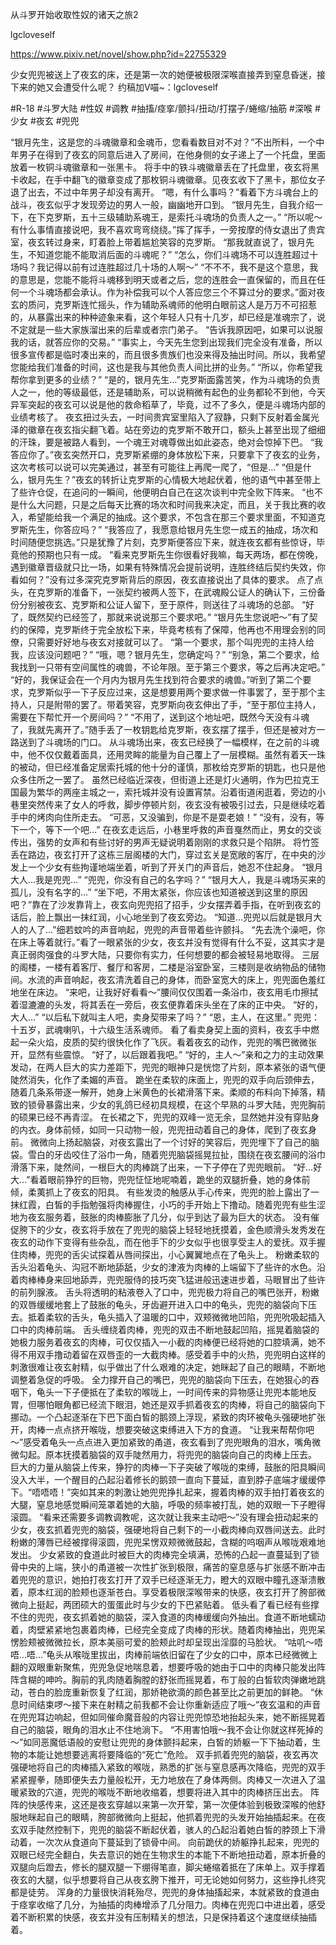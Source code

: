 从斗罗开始收取性奴的诸天之旅2

lgcloveself

https://www.pixiv.net/novel/show.php?id=22755329

少女兜兜被送上了夜玄的床，还是第一次的她便被极限深喉直接弄到窒息昏迷，接下来的她又会遭受什么呢？
约稿加V喵~：lgcloveself

#R-18
#斗罗大陆
#性奴
#调教
#抽搐/痉挛/颤抖/扭动/打摆子/蜷缩/抽筋
#深喉
#少女
#夜玄
#兜兜


“银月先生，这是您的斗魂徽章和金魂币，您看看数目对不对？”不出所料，一个中年男子在得到了夜玄的同意后进入了房间，在他身侧的女子递上了一个托盘，里面放着一枚铜斗魂徽章和一张黑卡。
将手中的铁斗魂徽章丢在了托盘里，夜玄将黑卡收起，在手中翻飞的徽章变成了那枚铜斗魂徽章。见夜玄收下了黑卡，那位女子退了出去，不过中年男子却没有离开。
“嗯，有什么事吗？”看着下方斗魂台上的战斗，夜玄似乎才发现旁边的男人一般，幽幽地开口到。
“银月先生，自我介绍一下，在下克罗斯，五十三级辅助系魂王，是索托斗魂场的负责人之一。”
“所以呢～有什么事情直接说吧，我不喜欢弯弯绕绕。”挥了挥手，一旁按摩的侍女退出了贵宾室，夜玄转过身来，盯着脸上带着尴尬笑容的克罗斯。
“那我就直说了，银月先生，不知道您能不能取消后面的斗魂呢？”
“怎么，你们斗魂场不可以连胜超过十场吗？我记得以前有过连胜超过几十场的人啊～”
“不不不，我不是这个意思，我的意思是，您能不能将斗魂移到明天或者之后，您的连胜会一直保留的，而且在任何一个斗魂场都会承认。作为补偿我可以个人答应您三个不算过分的要求。”面对夜玄的质问，克罗斯连忙摇头，作为辅助系魂师的他明白眼前这人是万万不可招惹的，从暴露出来的种种迹象来看，这个年轻人只有十几岁，却已经是准魂宗了，说不定就是一些大家族溜出来的后辈或者宗门弟子。
“告诉我原因吧，如果可以说服我的话，就答应你的交易。”
“事实上，今天先生您到出现我们完全没有准备，所以很多宣传都是临时凑出来的，而且很多贵族们也没来得及抽出时间。所以，我希望您能给我们准备的时间，这也是我与其他负责人间比拼的业务。”
“所以，你希望我帮你拿到更多的业绩？”
“是的，银月先生…”克罗斯面露苦笑，作为斗魂场的负责人之一，他的等级最低，还是辅助系，可以说稍微有起色的业务都轮不到他，今天异军突起的夜玄可以说是他的救命稻草了，毕竟，过不了多久，便是斗魂场内部的业绩考核了。
夜玄扭过头去，一时间贵宾室里陷入了寂静，只剩下反射着金属光泽的徽章在夜玄指尖翻飞着。站在旁边的克罗斯不敢开口，额头上甚至出现了细细的汗珠，要是被路人看到，一个魂王对魂尊做出如此姿态，绝对会惊掉下巴。
“我答应你了。”夜玄突然开口，克罗斯紧绷的身体放松下来，只要拿下了夜玄的业务，这次考核可以说可以完美通过，甚至有可能往上再爬一爬了，“但是…”
“但是什么，银月先生？”夜玄的转折让克罗斯的心情极大地起伏着，他的语气中甚至带上了些许仓促，在追问的一瞬间，他便明白自己在这次谈判中完全败下阵来。
“也不是什么大问题，只是之后每天比赛的场次和时间我来决定，而且，关于我比赛的收入，希望能给我一个满足的抽成。这个要求，不包含在那三个要求里面，不知道克罗斯先生，你答应吗？”
“我答应了，我愿意给银月先生您一成五的抽成，场次和时间随便您挑选。”只是犹豫了片刻，克罗斯便答应下来，就连夜玄都有些惊讶，毕竟他的预期也只有一成。
“看来克罗斯先生你很看好我嘛，每天两场，都在傍晚，遇到徽章晋级就只比一场，如果有特殊情况会提前说明，连胜终结后契约失效，你看如何？”没有过多深究克罗斯背后的原因，夜玄直接说出了具体的要求。
点了点头，在克罗斯的准备下，一张契约被两人签下，在武魂殿公证人的确认下，三份备份分别被夜玄、克罗斯和公证人留下，至于原件，则送往了斗魂场的总部。
“好了，既然契约已经签了，那就来说说那三个要求吧。”
“银月先生您说吧～”有了契约的保障，克罗斯终于完全放松下来，毕竟考核有了保障，他再也不用理会别的同僚，只需要好好地与夜玄对接就可以了。
“第一个要求，那个叫兜兜的主持人给我，应该没问题吧？”
“哦，嗯？银月先生，您确定吗？”
“别急，第二个要求，给我找到一只带有空间属性的魂兽，不论年限。至于第三个要求，等之后再决定吧。”
“好的，我保证会在一个月内为银月先生找到符合要求的魂兽。”听到了第二个要求，克罗斯似乎一下子反应过来，这是想要用两个要求做一件事罢了，至于那个主持人，只是附带的罢了。带着笑容，克罗斯向夜玄伸出了手，“至于那位主持人，需要在下帮忙开一个房间吗？”
“不用了，送到这个地址吧，既然今天没有斗魂了，我就先离开了。”随手丢了一枚钥匙给克罗斯，夜玄摆了摆手，但还是被对方一路送到了斗魂场的门口。
从斗魂场出来，夜玄已经换了一幅模样，在之前的斗魂中，他不仅仅戴着面具，还用灵眸的能量为自己覆上了一层模糊。虽然有着天一珠的被动，但已经准备定居索托城的他十分的谨慎，那枚给克罗斯的钥匙，也只是他众多住所之一罢了。
虽然已经临近深夜，但街道上还是灯火通明，作为巴拉克王国最为繁华的两座主城之一，索托城并没有设置宵禁。沿着街道闲逛着，旁边的小巷里突然传来了女人的呼救，脚步停顿片刻，夜玄没有被吸引过去，只是继续吃着手中的烤肉向住所走去。
“可恶，又没骗到，你是不是耍老娘！”
“没有，没有，等下一个，等下一个吧…”
在夜玄走远后，小巷里呼救的声音戛然而止，男女的交谈传出，强势的女声和有些讨好的男声无疑说明着刚刚的求救只是个陷阱。
将竹签丢在路边，夜玄打开了这栋三层阁楼的大门，穿过玄关是宽敞的客厅，在中央的沙发上一个少女有些拘谨地端坐着，听到了开关门的声音后，她忍不住起身。
“银月大人…我是兜兜…”
“兜兜，你没有自己的名字吗？”
“银月大人，我是斗魂场买来的孤儿，没有名字的…”
“坐下吧，不用太紧张，你应该也知道被送到这里的原因吧？”靠在了沙发靠背上，夜玄向兜兜招了招手，少女摆弄着手指，在听到夜玄的话后，脸上飘出一抹红润，小心地坐到了夜玄旁边。
“知道…兜兜以后就是银月大人的人了…”细若蚊吟的声音响起，兜兜的声音带着些许颤抖。
“先去洗个澡吧，你在床上等着就行。”看了一眼紧张的少女，夜玄并没有觉得有什么不妥，这其实才是真正弱肉强食的斗罗大陆，只要你有实力，任何想要的都会被轻易地取得。
三层的阁楼，一楼有着客厅、餐厅和客房，二楼是浴室卧室，三楼则是收纳物品的储物间。水流的声音响起，夜玄清洗着自己的身体，而卧室宽大的床上，兜兜面色羞红地坐在床边。
“来吧，让我好好看看～”腰间仅仅围着一条浴巾，夜玄用毛巾擦拭着湿漉漉的头发，将其丢在一旁后，夜玄便靠着床头坐在了床的正中央。
“好的，大人…”
“以后私下就叫主人吧，卖身契带来了吗？”
“恩，主人，在这里。”
兜兜：十五岁，武魂喇叭，十六级生活系魂师。
看了看卖身契上面的资料，夜玄手中燃起一朵火焰，皮质的契约很快化作了飞灰。看着夜玄的动作，兜兜的嘴巴微微张开，显然有些震惊。
“好了，以后跟着我吧。”
“好的，主人～”亲和之力的主动效果发动，在两人巨大的实力差距下，兜兜的眼神只是恍惚了片刻，原本紧张的语气便陡然消失，化作了柔媚的声音。
跪坐在柔软的床面上，兜兜的双手向后颈伸去，随着几条系带逐一解开，她身上米黄色的长裙滑落下来。柔顺的布料向下掉落，精致的锁骨暴露出来，少女的乳鸽已经初具规模，在这个早熟的斗罗大陆，兜兜胸前的硕果已经不再青涩。
在长裙之下，兜兜的双峰一览无余，显然她并没有穿贴身的内衣。身体前倾，如同一只动物一般，兜兜扭动着自己的身体，爬到了夜玄身前。
微微向上扬起脑袋，对夜玄露出了一个讨好的笑容后，兜兜埋下了自己的脑袋。雪白的牙齿咬住了浴巾一角，随着兜兜脑袋摇晃拉扯，围绕在夜玄腰间的浴巾滑落下来，陡然间，一根巨大的肉棒跳了出来，一下子停在了兜兜眼前。
“好…好大…”看着眼前狰狞的巨物，兜兜怔怔地呢喃着，跪坐的双腿折叠，她的身体前倾，柔荑抓上了夜玄的阳具。
有些发烫的触感从手心传来，兜兜的脸上露出了一抹红霞，白皙的手指勉强将肉棒握住，小巧的手开始上下撸动。随着兜兜有些生涩地为夜玄服务着，鼓胀的肉棒膨胀了几分，似乎到达了最为巨大的状态。
没有催促胯下的少女，夜玄将手放在了兜兜的脑袋上轻轻地抚摸着，金色顺滑头发秀发在夜玄的动作下变得有些杂乱，而在他手下的少女似乎也很享受主人的爱抚。双手握住肉棒，兜兜的舌尖试探着从唇间探出，小心翼翼地点在了龟头上。
粉嫩柔软的舌头沿着龟头、沟冠不断地舔舐，少女的津液为肉棒的上端留下了些许的水色。沿着肉棒棒身来回地舔弄，兜兜服侍的技巧突飞猛进般迅速进步着，马眼冒出了些许的前列腺液。
舌头将透明的粘液卷入了口中，兜兜极力将自己的嘴巴张开，粉嫩的双唇缓缓地套上了鼓胀的龟头，牙齿避开进入口中的龟头，兜兜的脑袋向下压去。抵着柔软的舌头，龟头插入了温暖的口中，双颊微微地凹陷，兜兜吮吸起插入口中的肉棒前端。
舌头缠绕着肉棒，兜兜的双击不断地鼓起凹陷，摇晃着脑袋的她极力服务着夜玄的肉棒，可仅仅插入一小截的肉棒便已经将她的口腔填满，她不得不用双手撸动着留在双唇歪的一大截肉棒。感受着手中的火热，兜兜明白这样的刺激很难让夜玄射精，似乎做出了什么艰难的决定，她眯起了自己的眼睛，不断地调整着急促的呼吸。
全力撑开自己的嘴巴，兜兜的脑袋向下压去，在她狠心的吞咽下，龟头一下子便抵在了柔软的喉咙上，一时间传来的异物感让兜兜本能地反胃，但哪怕眼角都已经流下眼泪，她还是双手抓着夜玄的肉棒，将自己的脑袋向下挪动。一个凸起逐渐在下巴下面白皙的鹅颈上浮现，紧致的肉环被龟头强硬地扩张开，肉棒一点点挤开喉咙，想要突破这束缚进入下方的食道。
“让我来帮帮你吧～”感受着龟头一点点进入更加紧致的甬道，夜玄看到了兜兜眼角的泪水，嘴角微微勾起。原本抚摸着脑袋的双手陡然用力，将兜兜的脑袋向自己的肉棒上压去。
巨大的力量从脑袋上传来，狰狞的肉棒一下子突破了喉咙的束缚，鼓胀的阳具瞬间没入大半，一个醒目的凸起沿着修长的鹅颈一直向下蔓延，直到脖子底端才缓缓停下。“唔唔唔！”突如其来的刺激让她兜兜挣扎起来，握着肉棒的双手拍打着夜玄的大腿，窒息地感觉瞬间笼罩着她的大脑，呼吸的频率被打乱，她的双眼一下子瞪得滚圆。
“看来还需要多调教调教呢，这次就让我来主动吧～”没有理会扭动起来的少女，夜玄抓着兜兜的脑袋，强硬地将自己剩下的一小截肉棒向双唇间送去。此时粉嫩的薄唇已经被撑得滚圆，兜兜呆愣双颊微微鼓起，含糊的呜咽声从喉咙艰难地发出。
少女紧致的食道此时被巨大的肉棒完全填满，恐怖的凸起一直蔓延到了锁骨中央的上端，狭小的甬道被一次性扩张到极限，痛苦的窒息感与扩张感不断冲击着兜兜的意识，她拍打夜玄打开了双手已经逐渐无力，瞪大的双眼中瞳孔逐渐溃散着，原本红润的脸颊也逐渐苍白。享受着极限深喉带来的快感，夜玄打开了胯部微微向上挺起，两团硕大的蛋蛋此时与少女的下巴紧贴着。
低头看了看已经有些撑不住的兜兜，夜玄抓着她的脑袋，深入食道的肉棒缓缓向外抽出。食道不断地蠕动着，肉壁紧紧地包裹着肉棒，已经完全变成了肉棒的形状。随着肉棒抽出，兜兜呆愣脸颊被微微拉长，原本美丽可爱的脸颊此时却呈现出淫靡的马脸状。
“咕叽～唔唔…唔…”龟头从喉咙里拔出，肉棒前端依旧留在了少女的口中，原本已经微微上翻的双眼重新聚焦，兜兜急促地喘息着，想要呼吸的她由于口中的肉棒只能发出阵阵含糊的呻吟。胸前的乳肉随着胸膛的舒张而摇晃着，布丁般的白皙软肉弹嫩地跳动，苍白的脸庞重新恢复了红润，那娇艳欲滴的颜色甚至比之前更加的鲜艳。
“休息时间结束啰～接下来在射精之前我都不会让你重新适应了哦～”夜玄温和的声音在兜兜耳边响起，但如同催命魔音般的内容让兜兜惊恐地抬起头来，她不断摇晃着自己的脑袋，眼角的泪水止不住地淌下。
“不用害怕哦～我不会让你就这样死掉的～”如同恶魔低语般的安慰让兜兜的身体颤抖起来，白皙的娇躯一下下抽动着，生物的本能让她想要逃离将要降临的“死亡”危险。
双手抓着兜兜的脑袋，夜玄再次强硬地将自己的肉棒插入紧致的喉咙，熟悉的扩张与窒息感再次降临，兜兜的双手紧紧握拳，随即便失去力量般松开，无力地放在了身体两侧。肉棒又一次进入了温暖紧致的穴道，兜兜的喉咙不断地收缩着，想要将进入其中的肉棒挤压出去。
阵阵的快感传来，这还是夜玄穿越以来第一次开荤，第一次便体验到极致深喉的他舒服地眯起自己的眼睛，胯部微微向上挺起，他抓着兜兜的头发开始抽插起来。在夜玄双手陡然控制下，兜兜的脑袋不断起伏着，骇人的凸起沿着她白皙的脖颈上下滑动着，一次次从食道向下蔓延到了锁骨中间。
向前跪伏的娇躯挣扎起来，兜兜的双眼已经完全翻白，失去意识的她在生物求生的本能下不断地扭动着，原本折叠的双腿向后蹬去，修长的腿双腿一下绷得笔直，脚尖蜷缩着抵在了床单上。双手撑着夜玄的大腿，似乎想要将自己从夜玄胯下推开，可无论她如何努力，这些挣扎终究都是徒劳。
浑身的力量很快消耗殆尽，兜兜的身体抽搐起来，本就紧致的食道由于痉挛收缩了几分，为抽插的肉棒增添了几分阻力。肉棒在兜兜口中进出着，感受着不断积累的快感，夜玄并没有压制精关的想法，只是保持着这个速度继续抽插着。
